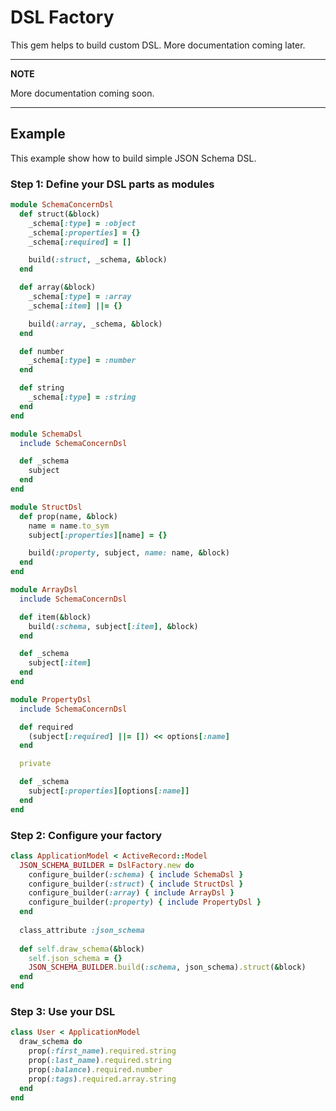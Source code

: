 # DSL Factory 

This gem helps to build custom DSL. More documentation coming later.

---
**NOTE**

More documentation coming soon.

---


## Example

This example show how to build simple JSON Schema DSL.

### Step 1: Define your DSL parts as modules  

```ruby
module SchemaConcernDsl
  def struct(&block)
    _schema[:type] = :object
    _schema[:properties] = {}
    _schema[:required] = []

    build(:struct, _schema, &block)
  end

  def array(&block)
    _schema[:type] = :array
    _schema[:item] ||= {}

    build(:array, _schema, &block)
  end

  def number
    _schema[:type] = :number
  end

  def string
    _schema[:type] = :string
  end
end

module SchemaDsl
  include SchemaConcernDsl

  def _schema
    subject
  end
end

module StructDsl
  def prop(name, &block)
    name = name.to_sym
    subject[:properties][name] = {}

    build(:property, subject, name: name, &block)
  end
end

module ArrayDsl
  include SchemaConcernDsl

  def item(&block)
    build(:schema, subject[:item], &block)
  end

  def _schema
    subject[:item]
  end
end

module PropertyDsl
  include SchemaConcernDsl

  def required
    (subject[:required] ||= []) << options[:name]
  end

  private

  def _schema
    subject[:properties][options[:name]]
  end
end
```

### Step 2: Configure your factory

```ruby
class ApplicationModel < ActiveRecord::Model
  JSON_SCHEMA_BUILDER = DslFactory.new do
    configure_builder(:schema) { include SchemaDsl }
    configure_builder(:struct) { include StructDsl }
    configure_builder(:array) { include ArrayDsl }
    configure_builder(:property) { include PropertyDsl }
  end
  
  class_attribute :json_schema 
  
  def self.draw_schema(&block)
    self.json_schema = {}
    JSON_SCHEMA_BUILDER.build(:schema, json_schema).struct(&block)
  end
end

``` 

### Step 3: Use your DSL

```ruby
class User < ApplicationModel
  draw_schema do 
    prop(:first_name).required.string
    prop(:last_name).required.string
    prop(:balance).required.number
    prop(:tags).required.array.string
  end
end
```


